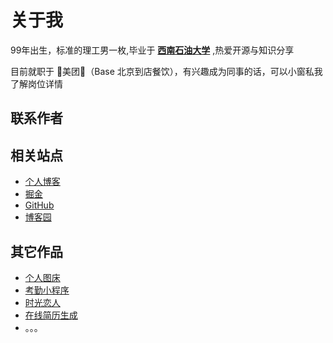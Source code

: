 # 关于我

99年出生，标准的理工男一枚,毕业于 **[西南石油大学](https://www.swpu.edu.cn/)** ,热爱开源与知识分享

目前就职于 🛵美团🛵（Base 北京到店餐饮），有兴趣成为同事的话，可以小窗私我了解岗位详情

<Picture src="https://img.cdn.sugarat.top/mdImg/MTYwNDcyMTQ4NTMyOA==604721485328" />

## 联系作者
<callme/>

## 相关站点
* [个人博客](https://sugarat.top)
* [掘金](https://juejin.cn/user/1028798615918983/posts)
* [GitHub](https://github.com/ATQQ)
* [博客园](https://www.cnblogs.com/roseAT/)


## 其它作品
* [个人图床](https://imgbed.sugarat.top)
* [考勤小程序](https://hdkq.sugarat.top/)
* [时光恋人](https://lover.sugarat.top)
* [在线简历生成](https://resume.sugarat.top/)
* 。。。